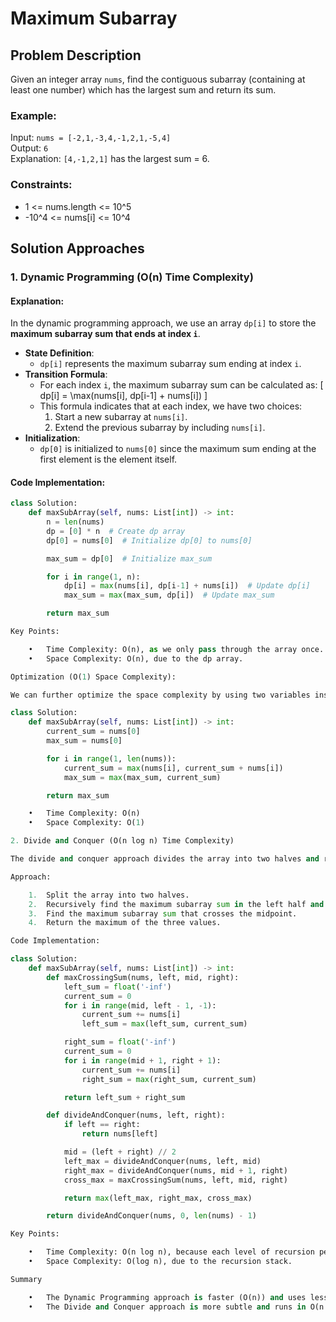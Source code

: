 # Maximum Subarray

## Problem Description
Given an integer array `nums`, find the contiguous subarray (containing at least one number) which has the largest sum and return its sum.

### Example:
Input: `nums = [-2,1,-3,4,-1,2,1,-5,4]`  
Output: `6`  
Explanation: `[4,-1,2,1]` has the largest sum = 6.

### Constraints:
- 1 <= nums.length <= 10^5
- -10^4 <= nums[i] <= 10^4

## Solution Approaches

### 1. Dynamic Programming (O(n) Time Complexity)
#### Explanation:
In the dynamic programming approach, we use an array `dp[i]` to store the **maximum subarray sum that ends at index `i`**.

- **State Definition**:
  - `dp[i]` represents the maximum subarray sum ending at index `i`.
- **Transition Formula**:
  - For each index `i`, the maximum subarray sum can be calculated as:
    \[
    dp[i] = \max(nums[i], dp[i-1] + nums[i])
    \]
  - This formula indicates that at each index, we have two choices:
    1. Start a new subarray at `nums[i]`.
    2. Extend the previous subarray by including `nums[i]`.
- **Initialization**:
  - `dp[0]` is initialized to `nums[0]` since the maximum sum ending at the first element is the element itself.

#### Code Implementation:

```python
class Solution:
    def maxSubArray(self, nums: List[int]) -> int:
        n = len(nums)
        dp = [0] * n  # Create dp array
        dp[0] = nums[0]  # Initialize dp[0] to nums[0]

        max_sum = dp[0]  # Initialize max_sum

        for i in range(1, n):
            dp[i] = max(nums[i], dp[i-1] + nums[i])  # Update dp[i]
            max_sum = max(max_sum, dp[i])  # Update max_sum

        return max_sum

Key Points:

	•	Time Complexity: O(n), as we only pass through the array once.
	•	Space Complexity: O(n), due to the dp array.

Optimization (O(1) Space Complexity):

We can further optimize the space complexity by using two variables instead of a full dp array, since each dp[i] only depends on dp[i-1].

class Solution:
    def maxSubArray(self, nums: List[int]) -> int:
        current_sum = nums[0]
        max_sum = nums[0]

        for i in range(1, len(nums)):
            current_sum = max(nums[i], current_sum + nums[i])
            max_sum = max(max_sum, current_sum)

        return max_sum

	•	Time Complexity: O(n)
	•	Space Complexity: O(1)

2. Divide and Conquer (O(n log n) Time Complexity)

The divide and conquer approach divides the array into two halves and recursively finds the maximum subarray sum in the left half, right half, and across the midpoint.

Approach:

	1.	Split the array into two halves.
	2.	Recursively find the maximum subarray sum in the left half and right half.
	3.	Find the maximum subarray sum that crosses the midpoint.
	4.	Return the maximum of the three values.

Code Implementation:

class Solution:
    def maxSubArray(self, nums: List[int]) -> int:
        def maxCrossingSum(nums, left, mid, right):
            left_sum = float('-inf')
            current_sum = 0
            for i in range(mid, left - 1, -1):
                current_sum += nums[i]
                left_sum = max(left_sum, current_sum)

            right_sum = float('-inf')
            current_sum = 0
            for i in range(mid + 1, right + 1):
                current_sum += nums[i]
                right_sum = max(right_sum, current_sum)

            return left_sum + right_sum

        def divideAndConquer(nums, left, right):
            if left == right:
                return nums[left]

            mid = (left + right) // 2
            left_max = divideAndConquer(nums, left, mid)
            right_max = divideAndConquer(nums, mid + 1, right)
            cross_max = maxCrossingSum(nums, left, mid, right)

            return max(left_max, right_max, cross_max)

        return divideAndConquer(nums, 0, len(nums) - 1)

Key Points:

	•	Time Complexity: O(n log n), because each level of recursion performs linear work and there are log n levels.
	•	Space Complexity: O(log n), due to the recursion stack.

Summary

	•	The Dynamic Programming approach is faster (O(n)) and uses less space (O(1) in optimized version).
	•	The Divide and Conquer approach is more subtle and runs in O(n log n) time but can be useful in understanding problem-solving patterns like merging results.


